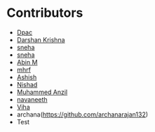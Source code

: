  # Contributors

- [Dpac](https://github.com/ldpacl)
- [Darshan Krishna](https;//github.com/DarshanKrishna-DK)
- [sneha](https://github.com/Sneha6268)
- [sneha](https://github.com/Sneha-pv25)
- [Abin M](https://github.com/AbinManikandan)
- [mhrf](https://github.com/kpmhrf08)
- [Ashish](https://github.com/ashishk916)
- [Nishad](https://github.com/nishad-max)
- [Muhammed Anzil](https://github.com/Anzilanzi123)
- [navaneeth](https://github.com/mist-icy)
- [Viha](https://github.com/VihaShomikha)
- archana(https://github.com/archanarajan132)
- Test
